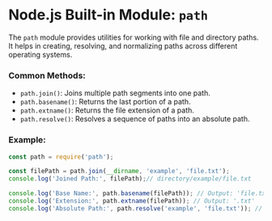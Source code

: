 
# Node.js Built-in Module: `path`

The `path` module provides utilities for working with file and directory paths. It helps in creating, resolving, and normalizing paths across different operating systems.

### Common Methods:

- `path.join()`: Joins multiple path segments into one path.
- `path.basename()`: Returns the last portion of a path.
- `path.extname()`: Returns the file extension of a path.
- `path.resolve()`: Resolves a sequence of paths into an absolute path.

### Example:
```javascript
const path = require('path');

const filePath = path.join(__dirname, 'example', 'file.txt'); 
console.log('Joined Path:', filePath);// directory/example/file.txt

console.log('Base Name:', path.basename(filePath)); // Output: 'file.txt'
console.log('Extension:', path.extname(filePath)); // Output: '.txt'
console.log('Absolute Path:', path.resolve('example', 'file.txt')); // directory/example/file.txt gets absolute path of current directory and creates a combined absolute path 
```
